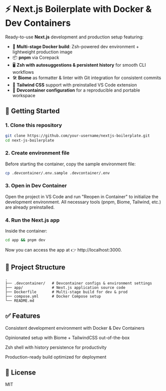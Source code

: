 # ⚡️ Next.js Boilerplate with Docker & Dev Containers

Ready-to-use **Next.js** development and production setup featuring:

- 🐳 **Multi-stage Docker build**: Zsh-powered dev environment + lightweight production image
- 📦 **pnpm** via Corepack
- 🖥️ **Zsh with autosuggestions & persistent history** for smooth CLI workflows
- 🛠 **Biome** as formatter & linter with Git integration for consistent commits
- 🎨 **Tailwind CSS** support with preinstalled VS Code extension
- 🔧 **Devcontainer configuration** for a reproducible and portable workspace


## 🚀 Getting Started

### 1. Clone this repository
```zsh
git clone https://github.com/your-username/nextjs-boilerplate.git
cd next-js-boilerplate
```

### 2. Create environment file
Before starting the container, copy the sample environment file:

```zsh
cp .devcontainer/.env.sample .devcontainer/.env
```
### 3. Open in Dev Container
Open the project in VS Code and run "Reopen in Container" to initialize the development environment.
All necessary tools (pnpm, Biome, Tailwind, etc.) are already preinstalled.

### 4. Run the Next.js app
Inside the container:


```zsh
cd app && pnpm dev
```

Now you can access the app at 👉 http://localhost:3000.

## 📂 Project Structure
```
.
├── .devcontainer/   # Devcontainer configs & environment settings
├── app/             # Next.js application source code
├── Dockerfile       # Multi-stage build for dev & prod
├── compose.yml      # Docker Compose setup
└── README.md
```
## ✅ Features
Consistent development environment with Docker & Dev Containers

Opinionated setup with Biome + TailwindCSS out-of-the-box

Zsh shell with history persistence for productivity

Production-ready build optimized for deployment

## 📜 License
MIT